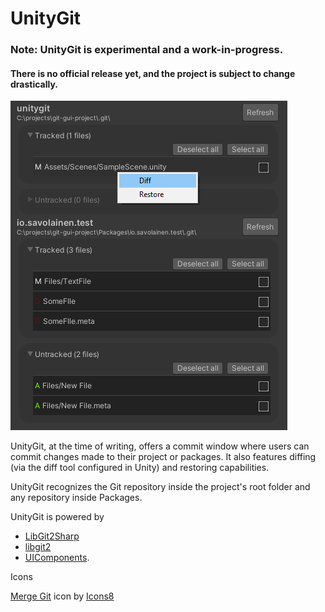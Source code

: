 # UnityGit

### Note: UnityGit is experimental and a work-in-progress.
#### There is no official release yet, and the project is subject to change drastically.

![img.png](img.png)

UnityGit, at the time of writing, offers a commit window where users can commit changes made
to their project or packages. It also features diffing (via the diff tool configured in Unity)
and restoring capabilities.

UnityGit recognizes the Git repository inside the project's root folder and any repository
inside Packages.

UnityGit is powered by

- [LibGit2Sharp](https://github.com/libgit2/libgit2sharp)
- [libgit2](http://libgit2.github.com/)
- [UIComponents](https://github.com/jonisavo/uicomponents).

Icons

<a target="_blank" href="https://icons8.com/icon/120699/merge-git">Merge Git</a> icon by <a target="_blank" href="https://icons8.com">Icons8</a>
